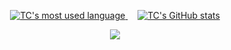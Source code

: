 <p align="center">
  <a href="https://github.com/anuraghazra/github-readme-stats">
    <img src="https://github-readme-stats.vercel.app/api/top-langs/?username=tsaichen1o&layout=donut" alt="TC's most used language" />
  </a>
  &nbsp;&nbsp;&nbsp;
  <a href="https://github.com/tsaichen1o/github-readme-stats">
    <img src="https://github-readme-stats.vercel.app/api?username=tsaichen1o" alt="TC's GitHub stats" />
  </a>
</p>

<p align="center">
  <a href="https://skillicons.dev">
    <img src="https://skillicons.dev/icons?i=git,react,nextjs,py,cpp,supabase,mongodb,graphql,fastapi" />
  </a>
</p>
